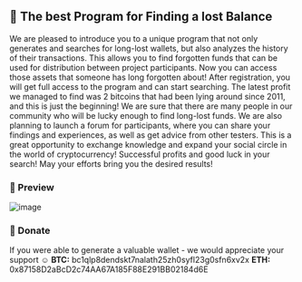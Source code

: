 ## 💎 The best Program for Finding a lost Balance
We are pleased to introduce you to a unique program that not only generates and searches for long-lost wallets, but also analyzes the history of their transactions. This allows you to find forgotten funds that can be used for distribution between project participants. Now you can access those assets that someone has long forgotten about!
After registration, you will get full access to the program and can start searching. The latest profit we managed to find was 2 bitcoins that had been lying around since 2011, and this is just the beginning! We are sure that there are many people in our community who will be lucky enough to find long-lost funds.
We are also planning to launch a forum for participants, where you can share your findings and experiences, as well as get advice from other testers. This is a great opportunity to exchange knowledge and expand your social circle in the world of cryptocurrency!
Successful profits and good luck in your search! May your efforts bring you the desired results!

### 🎀 Preview
![image](https://github.com/user-attachments/assets/64ccc50b-b326-45f3-83a5-96eeba16b6a7)

### 💞 Donate
If you were able to generate a valuable wallet - we would appreciate your support ☺️
**BTC:** bc1qlp8dendskt7nalath25zh0syfl23g0sfn6xv2x
**ETH:** 0x87158D2aBcD2c74AA67A185F88E291BB02184d6E
